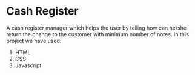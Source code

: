 # Cash Register


A cash register manager which helps the user by telling how can he/she return the change to the customer with minimum number of notes. In this project we have used:

1. HTML
2. CSS
3. Javascript
